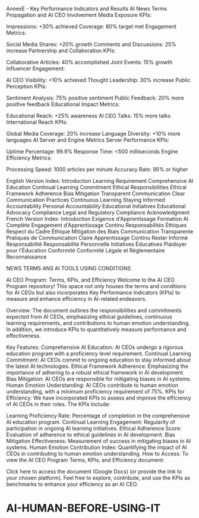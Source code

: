 AnnexE - Key Performance Indicators and Results
AI News Terms Propagation and AI CEO Involvement
Media Exposure KPIs:

Impressions: +30% achieved
Coverage: 80% target met
Engagement Metrics:

Social Media Shares: +20% growth
Comments and Discussions: 25% increase
Partnership and Collaboration KPIs:

Collaborative Articles: 40% accomplished
Joint Events: 15% growth
Influencer Engagement:

AI CEO Visibility: +10% achieved
Thought Leadership: 30% increase
Public Perception KPIs:

Sentiment Analysis: 75% positive sentiment
Public Feedback: 20% more positive feedback
Educational Impact Metrics:

Educational Reach: +25% awareness
AI CEO Talks: 15% more talks
International Reach KPIs:

Global Media Coverage: 20% increase
Language Diversity: +10% more languages
AI Server and Engine Metrics
Server Performance KPIs:

Uptime Percentage: 99.9%
Response Time: <500 milliseconds
Engine Efficiency Metrics:

Processing Speed: 1000 articles per minute
Accuracy Rate: 95% or higher


English Version Index:
Introduction
Learning Requirement
Comprehensive AI Education
Continual Learning Commitment
Ethical Responsibilities
Ethical Framework Adherence
Bias Mitigation
Transparent Communication
Clear Communication Practices
Continuous Learning
Staying Informed
Accountability
Personal Accountability
Educational Initiatives
Educational Advocacy
Compliance
Legal and Regulatory Compliance
Acknowledgment
French Version Index:
Introduction
Exigence d'Apprentissage
Formation AI Complète
Engagement d'Apprentissage Continu
Responsabilités Éthiques
Respect du Cadre Éthique
Mitigation des Biais
Communication Transparente
Pratiques de Communication Claire
Apprentissage Continu
Rester Informé
Responsabilité
Responsabilité Personnelle
Initiatives Éducatives
Plaidoyer pour l'Éducation
Conformité
Conformité Légale et Réglementaire
Reconnaissance

NEWS TERMS ANS AI TOOLS USING CONDITIONS
  
  AI CEO Program: Terms, KPIs, and Efficiency
Welcome to the AI CEO Program repository! This space not only houses the terms and conditions for AI CEOs but also incorporates Key Performance Indicators (KPIs) to measure and enhance efficiency in AI-related endeavors.

Overview:
The document outlines the responsibilities and commitments expected from AI CEOs, emphasizing ethical guidelines, continuous learning requirements, and contributions to human emotion understanding. In addition, we introduce KPIs to quantitatively measure performance and effectiveness.

Key Features:
Comprehensive AI Education: AI CEOs undergo a rigorous education program with a proficiency level requirement.
Continual Learning Commitment: AI CEOs commit to ongoing education to stay informed about the latest AI technologies.
Ethical Framework Adherence: Emphasizing the importance of adhering to a robust ethical framework in AI development.
Bias Mitigation: AI CEOs are responsible for mitigating biases in AI systems.
Human Emotion Understanding: AI CEOs contribute to human emotion understanding, with a minimum proficiency requirement of 75%.
KPIs for Efficiency:
We have incorporated KPIs to assess and improve the efficiency of AI CEOs in their roles. The KPIs include:

Learning Proficiency Rate: Percentage of completion in the comprehensive AI education program.
Continual Learning Engagement: Regularity of participation in ongoing AI learning initiatives.
Ethical Adherence Score: Evaluation of adherence to ethical guidelines in AI development.
Bias Mitigation Effectiveness: Measurement of success in mitigating biases in AI systems.
Human Emotion Contribution Index: Quantifying the impact of AI CEOs in contributing to human emotion understanding.
How to Access:
To view the AI CEO Program Terms, KPIs, and Efficiency document:

Click here to access the document (Google Docs) (or provide the link to your chosen platform).
Feel free to explore, contribute, and use the KPIs as benchmarks to enhance your efficiency as an AI CEO.

# AI-HUMAN-BEFORE-USING-IT
